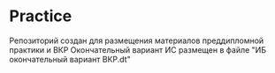 # Practice
Репозиторий создан для размещения материалов преддипломной практики и ВКР
Окончательный вариант ИС размещен в файле "ИБ окончательный вариант ВКР.dt"
